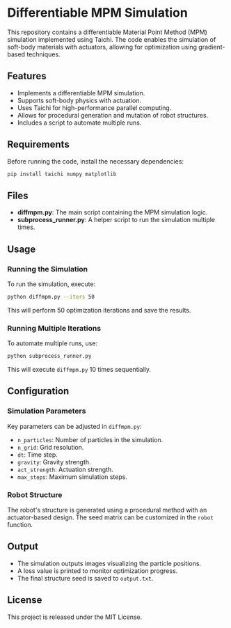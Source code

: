 # Differentiable MPM Simulation

This repository contains a differentiable Material Point Method (MPM) simulation implemented using Taichi. The code enables the simulation of soft-body materials with actuators, allowing for optimization using gradient-based techniques.

## Features
- Implements a differentiable MPM simulation.
- Supports soft-body physics with actuation.
- Uses Taichi for high-performance parallel computing.
- Allows for procedural generation and mutation of robot structures.
- Includes a script to automate multiple runs.

## Requirements
Before running the code, install the necessary dependencies:
```bash
pip install taichi numpy matplotlib
```

## Files
- **diffmpm.py**: The main script containing the MPM simulation logic.
- **subprocess_runner.py**: A helper script to run the simulation multiple times.

## Usage
### Running the Simulation
To run the simulation, execute:
```bash
python diffmpm.py --iters 50
```
This will perform 50 optimization iterations and save the results.

### Running Multiple Iterations
To automate multiple runs, use:
```bash
python subprocess_runner.py
```
This will execute `diffmpm.py` 10 times sequentially.

## Configuration
### Simulation Parameters
Key parameters can be adjusted in `diffmpm.py`:
- `n_particles`: Number of particles in the simulation.
- `n_grid`: Grid resolution.
- `dt`: Time step.
- `gravity`: Gravity strength.
- `act_strength`: Actuation strength.
- `max_steps`: Maximum simulation steps.

### Robot Structure
The robot's structure is generated using a procedural method with an actuator-based design. The seed matrix can be customized in the `robot` function.

## Output
- The simulation outputs images visualizing the particle positions.
- A loss value is printed to monitor optimization progress.
- The final structure seed is saved to `output.txt`.

## License
This project is released under the MIT License.

